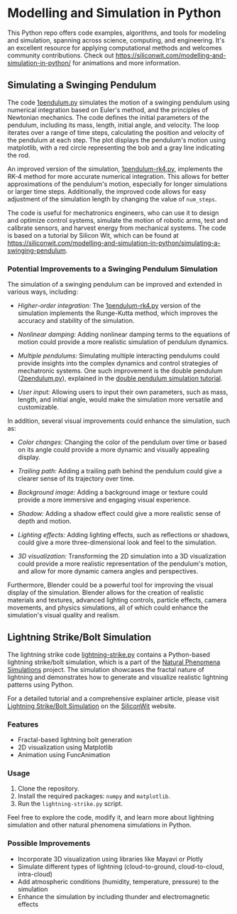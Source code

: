 # Modelling and Simulation in Python

This Python repo offers code examples, algorithms, and tools for modeling and simulation, spanning across science, computing, and engineering. It's an excellent resource for applying computational methods and welcomes community contributions. Check out https://siliconwit.com/modelling-and-simulation-in-python/ for animations and more information.

## Simulating a Swinging Pendulum

The code [1pendulum.py](https://github.com/SiliconWit/modelling-and-simulation-in-python/blob/549245c9e15114b6d5e3082dbb27cf13a1acc55a/1pendulum.py) simulates the motion of a swinging pendulum using numerical integration based on Euler's method, and the principles of Newtonian mechanics. The code defines the initial parameters of the pendulum, including its mass, length, initial angle, and velocity. The loop iterates over a range of time steps, calculating the position and velocity of the pendulum at each step. The plot displays the pendulum's motion using matplotlib, with a red circle representing the bob and a gray line indicating the rod.

An improved version of the simulation, [1pendulum-rk4.py](https://github.com/SiliconWit/modelling-and-simulation-in-python/blob/14d2b35a8c8c96401a00fc3883516efabff304ba/pendulum/1pendulum-rk4.py), implements the RK-4 method for more accurate numerical integration. This allows for better approximations of the pendulum's motion, especially for longer simulations or larger time steps. Additionally, the improved code allows for easy adjustment of the simulation length by changing the value of `num_steps`.

The code is useful for mechatronics engineers, who can use it to design and optimize control systems, simulate the motion of robotic arms, test and calibrate sensors, and harvest energy from mechanical systems. The code is based on a tutorial by Silicon Wit, which can be found at https://siliconwit.com/modelling-and-simulation-in-python/simulating-a-swinging-pendulum.

### Potential Improvements to a Swinging Pendulum Simulation

The simulation of a swinging pendulum can be improved and extended in various ways, including:

- *Higher-order integration:* The [1pendulum-rk4.py](https://github.com/SiliconWit/modelling-and-simulation-in-python/blob/14d2b35a8c8c96401a00fc3883516efabff304ba/pendulum/1pendulum-rk4.py) version of the simulation implements the Runge-Kutta method, which improves the accuracy and stability of the simulation.

- *Nonlinear damping:* Adding nonlinear damping terms to the equations of motion could provide a more realistic simulation of pendulum dynamics.

- *Multiple pendulums:* Simulating multiple interacting pendulums could provide insights into the complex dynamics and control strategies of mechatronic systems. One such improvement is the double pendulum ([2pendulum.py](https://github.com/SiliconWit/modelling-and-simulation-in-python/blob/b6e01c55b3f091e0daaf45a5ed872eef7ae03d30/2pendulum.py)), explained in the [double pendulum simulation tutorial](https://siliconwit.com/modelling-and-simulation-in-python/double-pendulum-simulation).

- *User input:* Allowing users to input their own parameters, such as mass, length, and initial angle, would make the simulation more versatile and customizable.

In addition, several visual improvements could enhance the simulation, such as:

- *Color changes:* Changing the color of the pendulum over time or based on its angle could provide a more dynamic and visually appealing display.

- *Trailing path:* Adding a trailing path behind the pendulum could give a clearer sense of its trajectory over time.

- *Background image:* Adding a background image or texture could provide a more immersive and engaging visual experience.

- *Shadow:* Adding a shadow effect could give a more realistic sense of depth and motion.

- *Lighting effects:* Adding lighting effects, such as reflections or shadows, could give a more three-dimensional look and feel to the simulation.

- *3D visualization:* Transforming the 2D simulation into a 3D visualization could provide a more realistic representation of the pendulum's motion, and allow for more dynamic camera angles and perspectives.

Furthermore, Blender could be a powerful tool for improving the visual display of the simulation. Blender allows for the creation of realistic materials and textures, advanced lighting controls, particle effects, camera movements, and physics simulations, all of which could enhance the simulation's visual quality and realism.

## Lightning Strike/Bolt Simulation

The lightning strike code [lightning-strike.py](https://github.com/SiliconWit/modelling-and-simulation-in-python/blob/3d373b0a82b69344c5599e379ca1a6fc4c3fa428/lightning-strike/lightning-strike.py) contains a Python-based lightning strike/bolt simulation, which is a part of the [Natural Phenomena Simulations](https://github.com/SiliconWit/modelling-and-simulation-in-python) project. The simulation showcases the fractal nature of lightning and demonstrates how to generate and visualize realistic lightning patterns using Python.

For a detailed tutorial and a comprehensive explainer article, please visit [Lightning Strike/Bolt Simulation](https://siliconwit.com/modelling-and-simulation-in-python/lightning-strike) on the [SiliconWit](https://siliconwit.com/modelling-and-simulation-in-python/) website.

### Features

- Fractal-based lightning bolt generation
- 2D visualization using Matplotlib
- Animation using FuncAnimation

### Usage

1. Clone the repository.
2. Install the required packages: `numpy` and `matplotlib`.
3. Run the `lightning-strike.py` script.

Feel free to explore the code, modify it, and learn more about lightning simulation and other natural phenomena simulations in Python.

### Possible Improvements

- Incorporate 3D visualization using libraries like Mayavi or Plotly
- Simulate different types of lightning (cloud-to-ground, cloud-to-cloud, intra-cloud)
- Add atmospheric conditions (humidity, temperature, pressure) to the simulation
- Enhance the simulation by including thunder and electromagnetic effects

